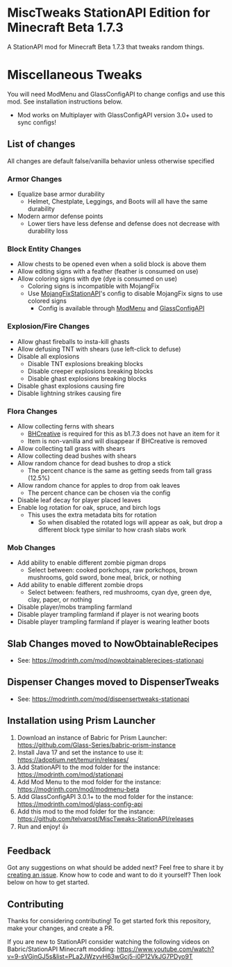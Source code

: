 # MiscTweaks StationAPI Edition for Minecraft Beta 1.7.3

A StationAPI mod for Minecraft Beta 1.7.3 that tweaks random things.

# Miscellaneous Tweaks

You will need ModMenu and GlassConfigAPI to change configs and use this mod. See installation instructions below.
* Mod works on Multiplayer with GlassConfigAPI version 3.0+ used to sync configs!

## List of changes

All changes are default false/vanilla behavior unless otherwise specified

### Armor Changes
* Equalize base armor durability
  * Helmet, Chestplate, Leggings, and Boots will all have the same durability
* Modern armor defense points
  * Lower tiers have less defense and defense does not decrease with durability loss

### Block Entity Changes
* Allow chests to be opened even when a solid block is above them
* Allow editing signs with a feather (feather is consumed on use)
* Allow coloring signs with dye (dye is consumed on use)
  * Coloring signs is incompatible with MojangFix
  * Use [MojangFixStationAPI](https://modrinth.com/mod/misctweaks-stationapi)'s config to disable MojangFix signs to use colored signs
    * Config is available through [ModMenu](https://modrinth.com/mod/modmenu-beta) and [GlassConfigAPI](https://modrinth.com/mod/glass-config-api)

### Explosion/Fire Changes
* Allow ghast fireballs to insta-kill ghasts
* Allow defusing TNT with shears (use left-click to defuse)
* Disable all explosions
  * Disable TNT explosions breaking blocks
  * Disable creeper explosions breaking blocks
  * Disable ghast explosions breaking blocks
* Disable ghast explosions causing fire
* Disable lightning strikes causing fire

### Flora Changes
* Allow collecting ferns with shears
  * [BHCreative](https://modrinth.com/mod/bh-creative) is required for this as b1.7.3 does not have an item for it
  * Item is non-vanilla and will disappear if BHCreative is removed
* Allow collecting tall grass with shears
* Allow collecting dead bushes with shears
* Allow random chance for dead bushes to drop a stick
  * The percent chance is the same as getting seeds from tall grass (12.5%)
* Allow random chance for apples to drop from oak leaves
  * The percent chance can be chosen via the config
* Disable leaf decay for player placed leaves
* Enable log rotation for oak, spruce, and birch logs
  * This uses the extra metadata bits for rotation
    * So when disabled the rotated logs will appear as oak, but drop a different block type similar to how crash slabs work

### Mob Changes
* Add ability to enable different zombie pigman drops
  * Select between: cooked porkchops, raw porkchops, brown mushrooms, gold sword, bone meal, brick, or nothing
* Add ability to enable different zombie drops
  * Select between: feathers, red mushrooms, cyan dye, green dye, clay, paper, or nothing
* Disable player/mobs trampling farmland
* Disable player trampling farmland if player is not wearing boots
* Disable player trampling farmland if player is wearing leather boots

## Slab Changes moved to NowObtainableRecipes
* See: https://modrinth.com/mod/nowobtainablerecipes-stationapi

## Dispenser Changes moved to DispenserTweaks
* See: https://modrinth.com/mod/dispensertweaks-stationapi

## Installation using Prism Launcher

1. Download an instance of Babric for Prism Launcher: https://github.com/Glass-Series/babric-prism-instance
2. Install Java 17 and set the instance to use it: https://adoptium.net/temurin/releases/
3. Add StationAPI to the mod folder for the instance: https://modrinth.com/mod/stationapi
4. Add Mod Menu to the mod folder for the instance: https://modrinth.com/mod/modmenu-beta
5. Add GlassConfigAPI 3.0.1+ to the mod folder for the instance: https://modrinth.com/mod/glass-config-api
6. Add this mod to the mod folder for the instance: https://github.com/telvarost/MiscTweaks-StationAPI/releases
7. Run and enjoy! 👍

## Feedback

Got any suggestions on what should be added next? Feel free to share it by [creating an issue](https://github.com/telvarost/MiscTweaks-StationAPI/issues/new). Know how to code and want to do it yourself? Then look below on how to get started.

## Contributing

Thanks for considering contributing! To get started fork this repository, make your changes, and create a PR. 

If you are new to StationAPI consider watching the following videos on Babric/StationAPI Minecraft modding: https://www.youtube.com/watch?v=9-sVGjnGJ5s&list=PLa2JWzyvH63wGcj5-i0P12VkJG7PDyo9T
